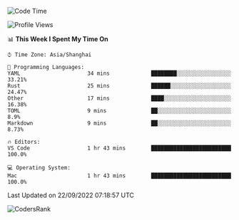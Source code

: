 <!--START_SECTION:waka-->
![Code Time](http://img.shields.io/badge/Code%20Time-1%2C679%20hrs%201%20min-blue)

![Profile Views](http://img.shields.io/badge/Profile%20Views-28-blue)

📊 **This Week I Spent My Time On** 

```text
⌚︎ Time Zone: Asia/Shanghai

💬 Programming Languages: 
YAML                     34 mins             ████████░░░░░░░░░░░░░░░░░   33.21% 
Rust                     25 mins             ██████░░░░░░░░░░░░░░░░░░░   24.47% 
Other                    17 mins             ████░░░░░░░░░░░░░░░░░░░░░   16.38% 
TOML                     9 mins              ██░░░░░░░░░░░░░░░░░░░░░░░   8.9% 
Markdown                 9 mins              ██░░░░░░░░░░░░░░░░░░░░░░░   8.73%

🔥 Editors: 
VS Code                  1 hr 43 mins        █████████████████████████   100.0%

💻 Operating System: 
Mac                      1 hr 43 mins        █████████████████████████   100.0%

```


 Last Updated on 22/09/2022 07:18:57 UTC
<!--END_SECTION:waka-->

![CodersRank](https://cr-skills-chart-widget.azurewebsites.net/api/api?username=BugenZhao&padding=16&tooltip=true&branding=false&sort-by-score=true&skills=Rust%2C%20Swift%2C%20C%2C%20TypeScript%2C%20Java%2C%20Go%2C%20Dart%2C%20C%2B%2B%2C%20Python%2C%20Assembly%2C%20Shell%2C%20Kotlin)
